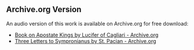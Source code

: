 ## Archive.org Version

An audio version of this work is available on Archive.org for free download:

* [Book on Apostate Kings by Lucifer of Cagliari - Archive.org](https://archive.org/details/book-on-apostate-kings)
* [Three Letters to Sympronianus by St. Pacian - Archive.org](https://archive.org/details/three-letters-to-sympronianus)